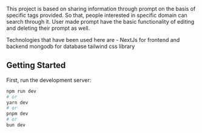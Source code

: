 This project is based on sharing information through prompt on the basis of specific tags provided. So that, people interested in specific domain can search through it. User made prompt have the basic functionality of editing and deleting their prompt as well.

Technologies that have been used here are - 
NextJs for frontend and backend
mongodb for database
tailwind css library

## Getting Started

First, run the development server:

```bash
npm run dev
# or
yarn dev
# or
pnpm dev
# or
bun dev
```


